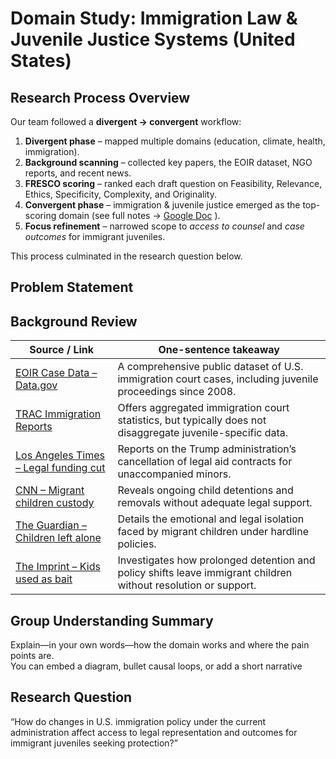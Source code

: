 # Domain Study: Immigration Law & Juvenile Justice Systems (United States)

## Research Process Overview

Our team followed a **divergent → convergent** workflow:

1. **Divergent phase** –
mapped multiple domains (education, climate, health, immigration).  
2. **Background scanning** –
collected key papers, the EOIR dataset, NGO reports, and recent news.  
3. **FRESCO scoring** –
ranked each draft question on
Feasibility, Relevance, Ethics, Specificity, Complexity, and Originality.  
4. **Convergent phase** –
immigration & juvenile justice emerged as the top-scoring domain
(see full notes →
[Google Doc](https://docs.google.com/document/d/1Wo8sHQ3FvOEXaQ5oRqN3xzSI-P6H3Mz-ySBnWYSa9dc/edit?usp=sharing)
).
5. **Focus refinement** –
narrowed scope to *access to counsel* and *case outcomes* for immigrant juveniles.

This process culminated in the research question below.

## Problem Statement
> <!-- One concise paragraph describing the real-world problems as you 
> (or someone you know) experienced it.  
> Explain who is affected and why it matters. -->

## Background Review

| Source / Link | One-sentence takeaway |
|---------------|-----------------------|
| [EOIR Case Data – Data.gov](https://catalog.data.gov/dataset/eoir-case-data) | A comprehensive public dataset of U.S. immigration court cases, including juvenile proceedings since 2008. |
| [TRAC Immigration Reports](https://trac.syr.edu/immigration/) | Offers aggregated immigration court statistics, but typically does not disaggregate juvenile-specific data. |
| [Los Angeles Times – Legal funding cut](https://www.latimes.com/california/story/2025-03-21/migrant-children-legal-funding-trump) | Reports on the Trump administration’s cancellation of legal aid contracts for unaccompanied minors. |
| [CNN – Migrant children custody](https://www.cnn.com/2025/06/04/politics/migrant-children-families-government-custody) | Reveals ongoing child detentions and removals without adequate legal support. |
| [The Guardian – Children left alone](https://www.theguardian.com/us-news/ng-interactive/2025/jun/05/trumps-immigration-children-unaccompanied-minors) | Details the emotional and legal isolation faced by migrant children under hardline policies. |
| [The Imprint – Kids used as bait](https://imprintnews.org/top-stories/the-children-are-being-used-as-bait/261090) | Investigates how prolonged detention and policy shifts leave immigrant children without resolution or support. |

## Group Understanding Summary

Explain—in your own words—how the domain works and where the pain points are.  
You can embed a diagram, bullet causal loops, or add a short narrative

## Research Question

“How do changes in U.S. immigration policy under the current administration
affect access to legal representation and outcomes
for immigrant juveniles seeking protection?”

